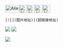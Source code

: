 
<img src="https://cdn.jsdelivr.net/gh/baib-web/img/Android-Emblem.png" alt="Alien Monster" width="45" height="25" /><img src="https://cdn.jsdelivr.net/gh/baib-web/img/ne6ukkej06t71.png" alt="Alien Monster" width="25" height="25" /><img src="https://cdn.jsdelivr.net/gh/baib-web/img/Apple%20Store.png" alt="Alien Monster" width="25" height="25" /><img src="https://cdn.jsdelivr.net/gh/baib-web/img/Finder_Icon_macOS_Big_Sur.png" alt="Alien Monster" width="25" height="25" /><img src="https://cdn.jsdelivr.net/gh/baib-web/img/OS-Linux-icon.png" alt="Alien Monster" width="25" height="25" />
```
[![](图片地址)](超链接地址)
```
![](https://3acf33aa.telegraph-image-bnz.pages.dev/file/f959f77abb5efafdb3b3b.png)
![](https://cdn.jsdelivr.net/gh/baib-web/img/Download_on_the_App_Store_Badge.svg.png)

![](https://cdn.jsdelivr.net/gh/baib-web/img/get-it-on-github.png)

